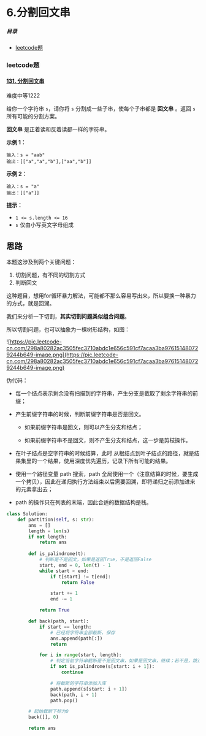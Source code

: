 # 6.分割回文串

##### 目录

- [leetcode题](#leetcode题)



### leetcode题

#### [131. 分割回文串](https://leetcode.cn/problems/palindrome-partitioning/)

难度中等1222

给你一个字符串 `s`，请你将 `s` 分割成一些子串，使每个子串都是 **回文串** 。返回 `s` 所有可能的分割方案。

**回文串** 是正着读和反着读都一样的字符串。

 

**示例 1：**

```
输入：s = "aab"
输出：[["a","a","b"],["aa","b"]]
```

**示例 2：**

```
输入：s = "a"
输出：[["a"]]
```

 

**提示：**

- `1 <= s.length <= 16`
- `s` 仅由小写英文字母组成





## 思路

本题这涉及到两个关键问题：

1. 切割问题，有不同的切割方式
2. 判断回文

这种题目，想用for循环暴力解法，可能都不那么容易写出来，所以要换一种暴力的方式，就是回溯。

我们来分析一下切割，**其实切割问题类似组合问题**。

所以切割问题，也可以抽象为一棵树形结构，如图：

![https://pic.leetcode-cn.com/298a80282ac3505fec3710abdc1e656c591cf7acaa3ba976151480729244b649-image.png](https://pic.leetcode-cn.com/298a80282ac3505fec3710abdc1e656c591cf7acaa3ba976151480729244b649-image.png)

伪代码：

- 每一个结点表示剩余没有扫描到的字符串，产生分支是截取了剩余字符串的前缀；

- 产生前缀字符串的时候，判断前缀字符串是否是回文。
  - 如果前缀字符串是回文，则可以产生分支和结点；
  
  - 如果前缀字符串不是回文，则不产生分支和结点，这一步是剪枝操作。

- 在叶子结点是空字符串的时候结算，此时 从根结点到叶子结点的路径，就是结果集里的一个结果，使用深度优先遍历，记录下所有可能的结果。
-  使用一个路径变量 path 搜索，path 全局使用一个（注意结算的时候，要生成一个拷贝），因此在递归执行方法结束以后需要回溯，即将递归之前添加进来的元素拿出去；
-  path 的操作只在列表的末端，因此合适的数据结构是栈。



```python
class Solution:
    def partition(self, s: str):
        ans = []
        length = len(s)
        if not length:
            return ans
        
        def is_palindrome(t):
            # 判断是不是回文，如果是返回True，不是返回False
            start, end = 0, len(t) - 1
            while start < end:
                if t[start] != t[end]:
                    return False

                start += 1
                end -= 1

            return True

        def back(path, start):
            if start == length:
                # 已经将字符串全部截断，保存
                ans.append(path[:])
                return

            for i in range(start, length):
                # 判定当前字符串截断是不是回文串，如果是回文串，继续；若不是，跳过
                if not is_palindrome(s[start: i + 1]):
                    continue

                # 将截断的字符串添加入库
                path.append(s[start: i + 1])
                back(path, i + 1)
                path.pop()

        # 起始截断下标为0
        back([], 0)

        return ans
```

